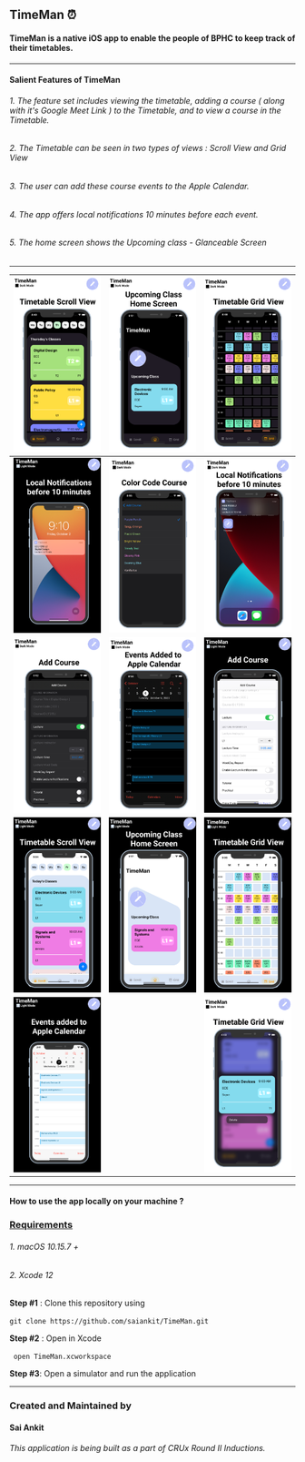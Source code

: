 ## TimeMan ⏰

#### TimeMan is a native iOS app to enable the people of BPHC to keep track of their timetables.

------

#### Salient Features of TimeMan

###### 1. The feature set includes viewing the timetable, adding a course ( along with it's Google Meet Link ) to the Timetable, and to view a course in the Timetable.
###### 2. The Timetable can be seen in two types of views : Scroll View and Grid View
###### 3. The user can add these course events to the Apple Calendar.
###### 4. The app offers local notifications 10 minutes before each event.
###### 5. The home screen shows the Upcoming class - Glanceable Screen  

------

| ![1](Screenshots/ScrollView-Dark.png)   |  ![1](Screenshots/HomeScreen-Dark.png)  |  ![1](Screenshots/GridView-Dark.png)  |
|---|---|---|
|  ![1](Screenshots/Notifications-Light.png)  |  ![1](Screenshots/ColorCode-Dark.png)   |  ![1](Screenshots/Notifications-Dark.png) |
|  ![1](Screenshots/AddCourse-Dark.png)  |  ![1](Screenshots/AppleCalendar-Dark.png)   |  ![1](Screenshots/AddCourse-Light.png) |
|  ![1](Screenshots/ScrollView-Light.png)  |  ![1](Screenshots/HomeScreen-Light.png)   |  ![1](Screenshots/GridView-Light.png) |
|  ![1](Screenshots/AppleCalendar-Light.png) |   |  ![1](Screenshots/Delete-Dark.png) |

------

#### How to use the app locally on your machine ?

### <u>Requirements</u>

###### 1. macOS 10.15.7 +
###### 2. Xcode 12

**Step #1** : Clone this repository using 

``` git clone https://github.com/saiankit/TimeMan.git ```

**Step #2** : Open in Xcode

``` open TimeMan.xcworkspace```

**Step #3**: Open a simulator and run the application


- - - -
### Created and Maintained by 
#### Sai Ankit 
###### This application is being built as a part of CRUx Round II Inductions.